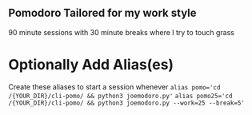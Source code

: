 ## Pomodoro Tailored for my work style
90 minute sessions with 30 minute breaks where I try to touch grass

# Optionally Add Alias(es)
Create these aliases to start a session whenever
`alias pomo='cd /{YOUR_DIR}/cli-pomo/ && python3 joemodoro.py'`
`alias pomo25='cd /{YOUR_DIR}/cli-pomo/ && python3 joemodoro.py --work=25 --break=5'`

